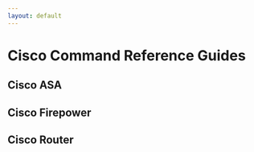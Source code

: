```yaml
---
layout: default
---
```


# Cisco Command Reference Guides

## Cisco ASA

## Cisco Firepower

## Cisco Router


